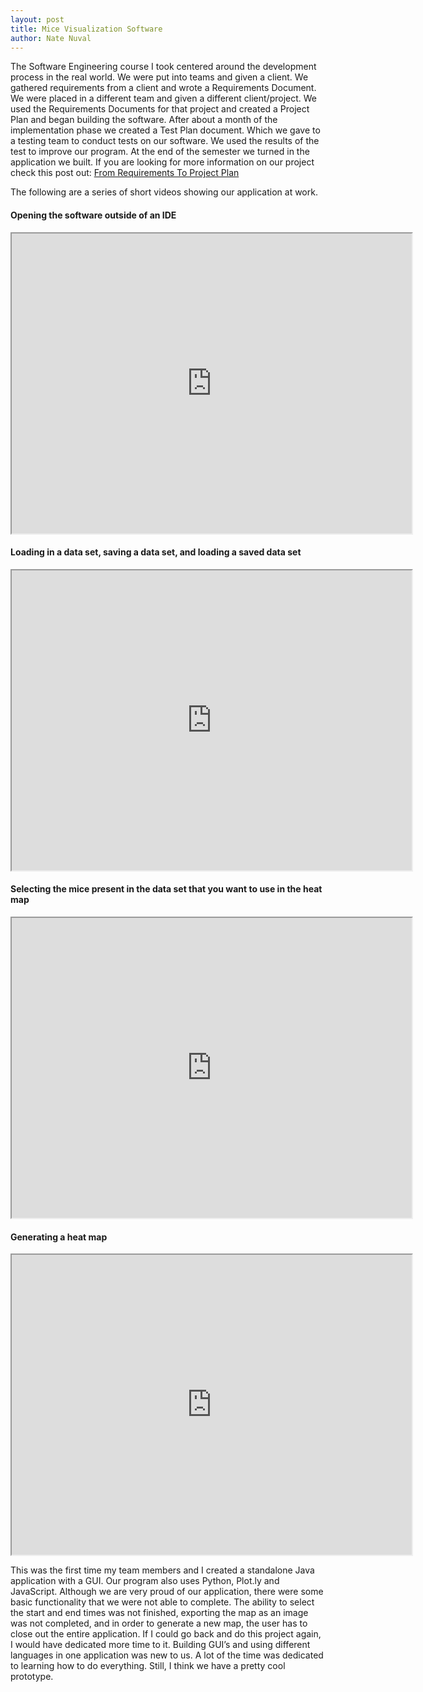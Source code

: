 ```yaml
---
layout: post
title: Mice Visualization Software
author: Nate Nuval
---
```

The Software Engineering course I took centered around the development process in the real world. We were put into teams and given a client. We gathered requirements from a client and wrote a Requirements Document. We were placed in a different team and given a different client/project. We used the Requirements Documents for that project and created a Project Plan and began building the software. After about a month of the implementation phase we created a Test Plan document. Which we gave to a testing team to conduct tests on our software. We used the results of the test to improve our program. At the end of the semester we turned in the application we built. 
If you are looking for more information on our project check this post out: <a href="https://nnuval.github.io/2017/04/23/Project-Plan.html">From Requirements To Project Plan</a>

The following are a series of short videos showing our application at work.

#### Opening the software outside of an IDE
<iframe src="https://drive.google.com/file/d/0B55hEujmzuNYTXJRZjdCODNaVEU/preview" width="640" height="480"></iframe>


#### Loading in a data set, saving a data set, and loading a saved data set 
<iframe src="https://drive.google.com/file/d/0B55hEujmzuNYZFRLZkMwVUtvbGM/preview" width="640" height="480"></iframe>


#### Selecting the mice present in the data set that you want to use in the heat map
<iframe src="https://drive.google.com/file/d/0B55hEujmzuNYbTl2dmdyb0RIcVE/preview" width="640" height="480"></iframe>


#### Generating a heat map
<iframe src="https://drive.google.com/file/d/0B55hEujmzuNYWHVCbDRBaGlZQ3M/preview" width="640" height="480"></iframe>


This was the first time my team members and I created a standalone Java application with a GUI. Our program also uses Python, Plot.ly and JavaScript. Although we are very proud of our application, there were some basic functionality that we were not able to complete. The ability to select the start and end times was not finished, exporting the map as an image was not completed, and in order to generate a new map, the user has to close out the entire application. If I could go back and do this project again, I would have dedicated more time to it. Building GUI’s and using different languages in one application was new to us. A lot of the time was dedicated to learning how to do everything. Still, I think we have a pretty cool prototype.
